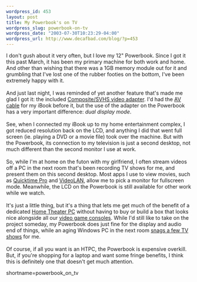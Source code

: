 ```yaml
--- 
wordpress_id: 453
layout: post
title: My Powerbook's on TV
wordpress_slug: powerbook-on-tv
wordpress_date: "2003-07-30T10:23:29-04:00"
wordpress_url: http://www.decafbad.com/blog/?p=453
---
```

I don't gush about it very often, but I love my 12" Powerbook.  Since
I got it this past March, it has been my primary machine for both work
and home.  And other than wishing that there was a 1GB memory module
out for it and grumbling that I've lost one of the rubber footies on
the bottom, I've been extremely happy with it.
<br /><br />
And just last night, I was reminded of yet another feature that's made me
glad I got it: the included
<a href="http://store.apple.com/1-800-MY-APPLE/WebObjects/AppleStore.woa/71505/wo/uo52A1Y3Ktac2nzhqf9RjQrQd5i/1.3.0.5.8.3.29.13.0" target="_top">Composite/SVHS video adapter</a>.
I'd had the <a href="http://store.apple.com/1-800-MY-APPLE/WebObjects/AppleStore.woa/71505/wo/uo52A1Y3Ktac2nzhqf9RjQrQd5i/1.3.0.5.8.3.22.13.0" target="_top">AV cable</a>
for my iBook before it, but the use of the adapter on the Powerbook
has a very important difference: <i>dual display mode</i>.
<br /><br />
See, when I connected my iBook up to my home entertainment complex,
I got reduced resolution back on the LCD, and anything I did that went
full screen (ie. playing a DVD or a movie file) took over the machine.
But with the Powerbook, its connection to my television is just a second
desktop, not much different than the second monitor I use at work.
<br /><br />
So, while I'm at home on the futon with my girlfriend, I often stream
videos off a PC in the next room that's been recording TV shows for
me, and present them on this second desktop.  Most apps I use to view
movies, such as <a href="http://www.apple.com/quicktime/upgrade/" target="_top">Quicktime Pro</a>
and <a href="http://www.videolan.org/" target="_top">VideoLAN</a>,
allow me to pick a monitor for fullscreen mode. Meanwhile, the LCD on the
Powerbook is still available for other work while we watch.
<br /><br />
It's just a little thing, but it's a thing that lets me get much of the
benefit of a dedicated
<a href="http://www.digitalconnection.com/FAQ/HTPC.htm" target="_top">Home Theater PC</a> without
having to buy or build a box that looks nice alongside all our
<a href="http://www.decafbad.com/blog/geek/games_stuff.html" target="_top">video game consoles</a>.
While I'd still like to take on the project someday, my Powerbook does
just fine for the display and audio end of things, while an aging Windows PC
in the next room <a href="http://www.decafbad.com/blog/tech/old/oooach.html" target="_top">snags a few TV shows</a>
for me.
<br /><br />
Of course, if all you want is an HTPC, the Powerbook is expensive
overkill.  But, if you're shopping for a laptop and want some fringe
benefits, I think this is definitely one that doesn't get much attention.
<!--more-->
shortname=powerbook_on_tv
